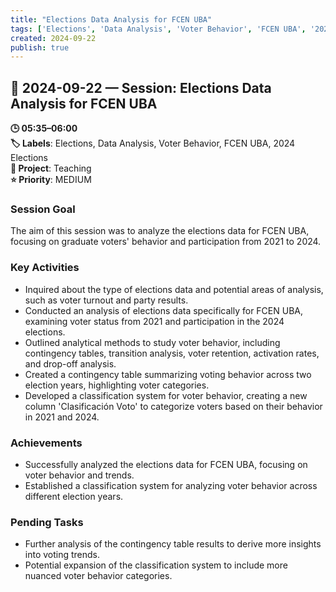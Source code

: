 ```yaml
---
title: "Elections Data Analysis for FCEN UBA"
tags: ['Elections', 'Data Analysis', 'Voter Behavior', 'FCEN UBA', '2024 Elections']
created: 2024-09-22
publish: true
---
```


## 📅 2024-09-22 — Session: Elections Data Analysis for FCEN UBA

**🕒 05:35–06:00**  
**🏷️ Labels**: Elections, Data Analysis, Voter Behavior, FCEN UBA, 2024 Elections  
**📂 Project**: Teaching  
**⭐ Priority**: MEDIUM  


### Session Goal
The aim of this session was to analyze the elections data for FCEN UBA, focusing on graduate voters' behavior and participation from 2021 to 2024.

### Key Activities
- Inquired about the type of elections data and potential areas of analysis, such as voter turnout and party results.
- Conducted an analysis of elections data specifically for FCEN UBA, examining voter status from 2021 and participation in the 2024 elections.
- Outlined analytical methods to study voter behavior, including contingency tables, transition analysis, voter retention, activation rates, and drop-off analysis.
- Created a contingency table summarizing voting behavior across two election years, highlighting voter categories.
- Developed a classification system for voter behavior, creating a new column 'Clasificación Voto' to categorize voters based on their behavior in 2021 and 2024.

### Achievements
- Successfully analyzed the elections data for FCEN UBA, focusing on voter behavior and trends.
- Established a classification system for analyzing voter behavior across different election years.

### Pending Tasks
- Further analysis of the contingency table results to derive more insights into voting trends.
- Potential expansion of the classification system to include more nuanced voter behavior categories.
